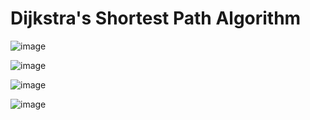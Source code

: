 # Dijkstra's Shortest Path Algorithm

![image](https://github.com/leodesouza/dijkstra-csharp/assets/10903380/236f47c3-4380-4bf3-a8d9-8c2d674d1fca)

![image](https://github.com/leodesouza/dijkstra-csharp/assets/10903380/921c5683-052f-4331-bcf8-534722e75dfb)

![image](https://github.com/leodesouza/dijkstra-csharp/assets/10903380/a3b73936-3e25-4a65-88e7-e9c0c963cfdc)

![image](https://github.com/leodesouza/dijkstra-csharp/assets/10903380/6f9d6e13-3379-4361-b150-db943b1d2d0d)




